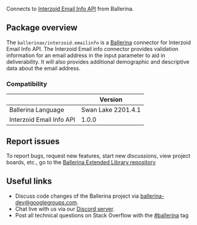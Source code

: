 Connects to [Interzoid Email Info API](https://interzoid.com/services/getemailinfo) from Ballerina.

## Package overview

The `ballerinax/interzoid.emailinfo` is a [Ballerina](https://ballerina.io/) connector for Interzoid Email Info API. The Interzoid Email info connector provides validation information for an email address in the input parameter to aid in deliverability. It will also provides additional demographic and descriptive data about the email address.

### Compatibility
|                             | Version                   |
|-----------------------------|---------------------------|
| Ballerina Language          | Swan Lake 2201.4.1          |
| Interzoid Email Info API    | 1.0.0                     |

## Report issues
To report bugs, request new features, start new discussions, view project boards, etc., go to the [Ballerina Extended Library repository](https://github.com/ballerina-platform/ballerina-extended-library)

## Useful links
- Discuss code changes of the Ballerina project via [ballerina-dev@googlegroups.com](mailto:ballerina-dev@googlegroups.com).
- Chat live with us via our [Discord server](https://discord.gg/ballerinalang).
- Post all technical questions on Stack Overflow with the [#ballerina](https://stackoverflow.com/questions/tagged/ballerina) tag
